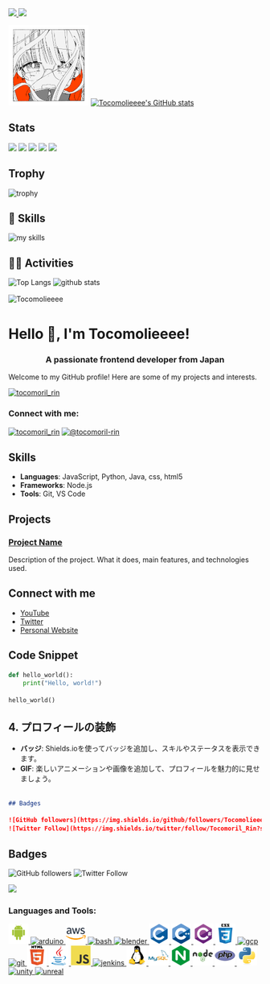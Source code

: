   <a href="https://github.com/Tocomolieeee">
    <img height="20" src="https://komarev.com/ghpvc/?username=Tocomolieeee" />
  </a>
  <a href="https://github.com/Tocomolieeee">
    <img height="20" src="https://img.shields.io/github/followers/Tocomolieeee?label=follow&logo=github&style=flat" />
  </a>
</p>

<img src="https://github.com/Tocomolieeee/Tocomolieeee/blob/main/img/icon-okiniiri.png" width="160" alt="Tocomolieeee Logo">
<a href="https://github.com/anuraghazra/github-readme-stats"><img src="https://github-readme-stats.vercel.app/api?username=Tocomolieeee&hide=stars&show_icons=true&theme=dark&title_color=fbfb00&locale=ja" alt="Tocomolieeee's GitHub stats"></a>

## Stats
![](http://github-profile-summary-cards.vercel.app/api/cards/profile-details?username=Tocomolieeee&theme=gruvbox)
![](http://github-profile-summary-cards.vercel.app/api/cards/repos-per-language?username=Tocomolieeee&theme=gruvbox)
![](http://github-profile-summary-cards.vercel.app/api/cards/most-commit-language?username=Tocomolieeee&theme=gruvbox)
![](http://github-profile-summary-cards.vercel.app/api/cards/stats?username=Tocomolieeee&theme=gruvbox)
![](http://github-profile-summary-cards.vercel.app/api/cards/productive-time?username=Tocomolieeee&theme=gruvbox&utcOffset=9)

## Trophy
![trophy](https://github-profile-trophy.vercel.app/?username=Tocomolieeee&theme=gruvbox)


<!-- 3. 好きな技術スタックに変更 -->
<!-- ライトモート：theme=light, ダークモート：theme=dark -->
<!-- アイコンの選択肢一覧：https://arc.net/l/quote/zizyykfh -->
## 🌱 Skills
<img alt="my skills" src="https://skillicons.dev/icons?theme=dark&perline=7&i=html,css,js,python,aws,gcp" />
<br>

<!-- 4. GitHub ユーザー名を変更, 2箇所 -->
<!-- ライトモート：theme=light, ダークモート：theme=vue-dark  -->
## 🏃‍♀️ Activities
<div align="left"> 
  <img alt="Top Langs" height="170px" src="https://github-readme-stats.vercel.app/api?username=Tocomolieeee&theme=vue-dark&layout=compact" />
  <img alt="github stats" height="170px" src="https://github-readme-stats.vercel.app/api/top-langs/?username=Tocomolieeee&theme=vue-dark&layout=compact" />
</div>
<p><img align="center" src="https://github-readme-streak-stats.herokuapp.com/?user=Tocomolieeee&" alt="Tocomolieeee" /></p>

# Hello 👋, I'm Tocomolieeee!　
<h3 align="center">A passionate frontend developer from Japan</h3>

Welcome to my GitHub profile! Here are some of my projects and interests.

<p align="left"> <a href="https://twitter.com/tocomoril_rin" target="blank"><img src="https://img.shields.io/twitter/follow/tocomoril_rin?logo=twitter&style=for-the-badge" alt="tocomoril_rin" /></a> </p>

<h3 align="left">Connect with me:</h3>
<p align="left">
<a href="https://twitter.com/tocomoril_rin" target="blank"><img align="center" src="https://raw.githubusercontent.com/rahuldkjain/github-profile-readme-generator/master/src/images/icons/Social/twitter.svg" alt="tocomoril_rin" height="30" width="40" /></a>
<a href="https://www.youtube.com/c/@tocomoril-rin" target="blank"><img align="center" src="https://raw.githubusercontent.com/rahuldkjain/github-profile-readme-generator/master/src/images/icons/Social/youtube.svg" alt="@tocomoril-rin" height="30" width="40" /></a>
</p>

## Skills

- **Languages**: JavaScript, Python, Java, css, html5
- **Frameworks**: Node.js
- **Tools**: Git, VS Code

## Projects

### [Project Name](https://github.com/Tocomolieeee/project)
Description of the project. What it does, main features, and technologies used.

## Connect with me

- [YouTube](https://www.youtube.com/@Tocomoril-Rin)
- [Twitter](https://x.com/Tocomoril_Rin)
- [Personal Website](https://Tocomolieeee.github.io/)

## Code Snippet

```python
def hello_world():
    print("Hello, world!")

hello_world()

```

## 4. プロフィールの装飾

- **バッジ**: Shields.ioを使ってバッジを追加し、スキルやステータスを表示できます。
- **GIF**: 楽しいアニメーションや画像を追加して、プロフィールを魅力的に見せましょう。

```markdown

## Badges

![GitHub followers](https://img.shields.io/github/followers/Tocomolieeee?label=Follow&style=social)
![Twitter Follow](https://img.shields.io/twitter/follow/Tocomoril_Rin?style=social)

```
## Badges

![GitHub followers](https://img.shields.io/github/followers/Tocomolieeee?label=Follow&style=social)
![Twitter Follow](https://img.shields.io/twitter/follow/Tocomoril_Rin?style=social)

![](https://raw.githubusercontent.com/Tocomolieeee/Tocomolieeee/output/github-contribution-grid-snake.svg)


<!--
**Tocomolieeee/Tocomolieeee** is a ✨ _special_ ✨ repository because its `README.md` (this file) appears on your GitHub profile.

Here are some ideas to get you started:

- 🔭 I’m currently working on ...
- 🌱 I’m currently learning ...
- 👯 I’m looking to collaborate on ...
- 🤔 I’m looking for help with ...
- 💬 Ask me about ...
- 📫 How to reach me: ...
- 😄 Pronouns: ...
- ⚡ Fun fact: ...
-->

<h3 align="left">Languages and Tools:</h3>
<p align="left"> <a href="https://developer.android.com" target="_blank" rel="noreferrer"> <img src="https://raw.githubusercontent.com/devicons/devicon/master/icons/android/android-original-wordmark.svg" alt="android" width="40" height="40"/> </a> <a href="https://www.arduino.cc/" target="_blank" rel="noreferrer"> <img src="https://cdn.worldvectorlogo.com/logos/arduino-1.svg" alt="arduino" width="40" height="40"/> </a> <a href="https://aws.amazon.com" target="_blank" rel="noreferrer"> <img src="https://raw.githubusercontent.com/devicons/devicon/master/icons/amazonwebservices/amazonwebservices-original-wordmark.svg" alt="aws" width="40" height="40"/> </a> <a href="https://www.gnu.org/software/bash/" target="_blank" rel="noreferrer"> <img src="https://www.vectorlogo.zone/logos/gnu_bash/gnu_bash-icon.svg" alt="bash" width="40" height="40"/> </a> <a href="https://www.blender.org/" target="_blank" rel="noreferrer"> <img src="https://download.blender.org/branding/community/blender_community_badge_white.svg" alt="blender" width="40" height="40"/> </a> <a href="https://www.cprogramming.com/" target="_blank" rel="noreferrer"> <img src="https://raw.githubusercontent.com/devicons/devicon/master/icons/c/c-original.svg" alt="c" width="40" height="40"/> </a> <a href="https://www.w3schools.com/cpp/" target="_blank" rel="noreferrer"> <img src="https://raw.githubusercontent.com/devicons/devicon/master/icons/cplusplus/cplusplus-original.svg" alt="cplusplus" width="40" height="40"/> </a> <a href="https://www.w3schools.com/cs/" target="_blank" rel="noreferrer"> <img src="https://raw.githubusercontent.com/devicons/devicon/master/icons/csharp/csharp-original.svg" alt="csharp" width="40" height="40"/> </a> <a href="https://www.w3schools.com/css/" target="_blank" rel="noreferrer"> <img src="https://raw.githubusercontent.com/devicons/devicon/master/icons/css3/css3-original-wordmark.svg" alt="css3" width="40" height="40"/> </a> <a href="https://cloud.google.com" target="_blank" rel="noreferrer"> <img src="https://www.vectorlogo.zone/logos/google_cloud/google_cloud-icon.svg" alt="gcp" width="40" height="40"/> </a> <a href="https://git-scm.com/" target="_blank" rel="noreferrer"> <img src="https://www.vectorlogo.zone/logos/git-scm/git-scm-icon.svg" alt="git" width="40" height="40"/> </a> <a href="https://www.w3.org/html/" target="_blank" rel="noreferrer"> <img src="https://raw.githubusercontent.com/devicons/devicon/master/icons/html5/html5-original-wordmark.svg" alt="html5" width="40" height="40"/> </a> <a href="https://www.java.com" target="_blank" rel="noreferrer"> <img src="https://raw.githubusercontent.com/devicons/devicon/master/icons/java/java-original.svg" alt="java" width="40" height="40"/> </a> <a href="https://developer.mozilla.org/en-US/docs/Web/JavaScript" target="_blank" rel="noreferrer"> <img src="https://raw.githubusercontent.com/devicons/devicon/master/icons/javascript/javascript-original.svg" alt="javascript" width="40" height="40"/> </a> <a href="https://www.jenkins.io" target="_blank" rel="noreferrer"> <img src="https://www.vectorlogo.zone/logos/jenkins/jenkins-icon.svg" alt="jenkins" width="40" height="40"/> </a> <a href="https://www.linux.org/" target="_blank" rel="noreferrer"> <img src="https://raw.githubusercontent.com/devicons/devicon/master/icons/linux/linux-original.svg" alt="linux" width="40" height="40"/> </a> <a href="https://www.mysql.com/" target="_blank" rel="noreferrer"> <img src="https://raw.githubusercontent.com/devicons/devicon/master/icons/mysql/mysql-original-wordmark.svg" alt="mysql" width="40" height="40"/> </a> <a href="https://www.nginx.com" target="_blank" rel="noreferrer"> <img src="https://raw.githubusercontent.com/devicons/devicon/master/icons/nginx/nginx-original.svg" alt="nginx" width="40" height="40"/> </a> <a href="https://nodejs.org" target="_blank" rel="noreferrer"> <img src="https://raw.githubusercontent.com/devicons/devicon/master/icons/nodejs/nodejs-original-wordmark.svg" alt="nodejs" width="40" height="40"/> </a> <a href="https://www.php.net" target="_blank" rel="noreferrer"> <img src="https://raw.githubusercontent.com/devicons/devicon/master/icons/php/php-original.svg" alt="php" width="40" height="40"/> </a> <a href="https://www.python.org" target="_blank" rel="noreferrer"> <img src="https://raw.githubusercontent.com/devicons/devicon/master/icons/python/python-original.svg" alt="python" width="40" height="40"/> </a> <a href="https://unity.com/" target="_blank" rel="noreferrer"> <img src="https://www.vectorlogo.zone/logos/unity3d/unity3d-icon.svg" alt="unity" width="40" height="40"/> </a> <a href="https://unrealengine.com/" target="_blank" rel="noreferrer"> <img src="https://raw.githubusercontent.com/kenangundogan/fontisto/036b7eca71aab1bef8e6a0518f7329f13ed62f6b/icons/svg/brand/unreal-engine.svg" alt="unreal" width="40" height="40"/> </a> </p>

